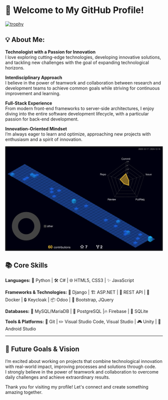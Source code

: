 # 👋 Welcome to My GitHub Profile!
[![trophy](https://github-profile-trophy.vercel.app/?username=rgarofalo&theme=onedark&no-frame=true&title=-Followers,-Reviews)](https://github.com/ryo-ma/github-profile-trophy)

## 💡 About Me:  
**Technologist with a Passion for Innovation**  
I love exploring cutting-edge technologies, developing innovative solutions, and tackling new challenges with the goal of expanding technological horizons.  

**Interdisciplinary Approach**  
I believe in the power of teamwork and collaboration between research and development teams to achieve common goals while striving for continuous improvement and learning.  

**Full-Stack Experience**  
From modern front-end frameworks to server-side architectures, I enjoy diving into the entire software development lifecycle, with a particular passion for back-end development.  

**Innovation-Oriented Mindset**  
I’m always eager to learn and optimize, approaching new projects with enthusiasm and a spirit of innovation.  


![](./profile-3d-contrib/profile-night-view.svg)

## 📚 Core Skills  

**Languages:** 🐍 Python | 🛠️ C# | 🌐 HTML5, CSS3 | ✨ JavaScript  

**Frameworks & Technologies:**  🌟 Django | 🏗️ ASP.NET | 🔗 REST API | 🐳 Docker | 🔒 Keycloak | 📦 Odoo | 🎨 Bootstrap, JQuery 

**Databases:** 🐬 MySQL/MariaDB | 🐘 PostgreSQL |🔥 Firebase | 📁 SQLite  

**Tools & Platforms:** 🌲 Git | ✏️ Visual Studio Code, Visual Studio  | 🎮 Unity  | 🤖 Android Studio  

---

## 🚀 Future Goals & Vision  
I’m excited about working on projects that combine technological innovation with real-world impact, improving processes and solutions through code.  
I strongly believe in the power of teamwork and collaboration to overcome daily challenges and achieve extraordinary results.  

Thank you for visiting my profile! Let's connect and create something amazing together.  
